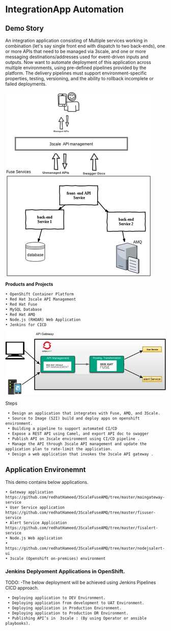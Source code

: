 # IntegrationApp Automation


## Demo Story

An integration application consisting of Multiple services working in combination (let's say single front end with dispatch to two back-ends), one or more APIs that need to be managed via 3scale, and one or more messaging destinations/addresses used for event-driven inputs and outputs. Now want to automate deployment of this application across multiple environments, using pre-defined pipelines provided by the platform. The delivery pipelines must support environment-specific properties, testing, versioning, and the ability to rollback incomplete or failed deployments.

![alt text](images/outline.png "outline")




**Products and Projects**

    • OpenShift Container Platform
    • Red Hat 3scale API Management
    • Red Hat Fuse
    • MySQL Database
    • Red Hat AMQ
    • Node.js (RHOAR) Web Application
    • Jenkins for CICD


![alt text](images/image2.png "outline 2")



 Steps
 
     • Design an application that integrates with Fuse, AMQ, and 3Scale.
     • Source to Image (S2I) build and deploy apps on openshift environment.
     • Building a pipeline to support automated CI/CD
     • Expose a REST API using Camel, and export API doc to swagger
     • Publish API on 3scale environment using CI/CD pipeline .
     • Manage the API through 3scale API management and update the application plan to rate-limit the application.
     • Design a web application that invokes the 3scale API gateway .

## Application Environemnt

This demo contains below applications.

    • Gateway application https://github.com/redhatHameed/3ScaleFuseAMQ/tree/master/maingateway-service
    • User Service application https://github.com/redhatHameed/3ScaleFuseAMQ/tree/master/fisuser-service
    • Alert Service Application https://github.com/redhatHameed/3ScaleFuseAMQ/tree/master/fisalert-service
    • Node.js Web application
    • https://github.com/redhatHameed/3ScaleFuseAMQ/tree/master/nodejsalert-ui
    • 3scale (Openshift on-premises) environment

### Jenkins Deplyoment  Applications in OpenShift.

TODO: -The below deployment will be achieved using Jenkins Pipelines CICD approach.

     • Deploying application to DEV Environment.
     • Deploying application from development to UAT Environment. 	 	
     • Deploying application in Production Environment.
     • Deploying application to Production DR Environment.
     • Publishing API’s in  3scale : (By using Operator or ansible playbooks).



